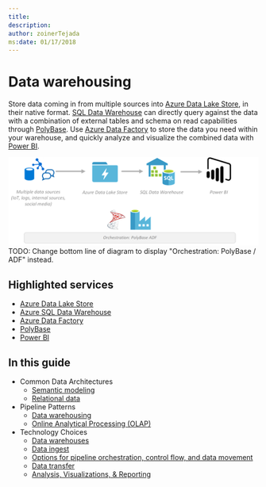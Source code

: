 ```yaml
---
title: 
description: 
author: zoinerTejada
ms:date: 01/17/2018
---
```


# Data warehousing

Store data coming in from multiple sources into [Azure Data Lake Store](/azure/data-lake-store/data-lake-store-overview), in their native format. [SQL Data Warehouse](/azure/sql-data-warehouse/sql-data-warehouse-overview-what-is) can directly query against the data with a combination of external tables and schema on read capabilities through [PolyBase](/sql/relational-databases/polybase/get-started-with-polybase). Use [Azure Data Factory](/azure/data-factory/) to store the data you need within your warehouse, and quickly analyze and visualize the combined data with [Power BI](/power-bi/).

![Data Warehousing](./images/implementation-example_data-warehousing.png) 
TODO: Change bottom line of diagram to display "Orchestration: PolyBase / ADF" instead.

## Highlighted services

* [Azure Data Lake Store](/azure/data-lake-store/data-lake-store-overview)
* [Azure SQL Data Warehouse](/azure/sql-data-warehouse/sql-data-warehouse-overview-what-is)
* [Azure Data Factory](/azure/data-factory/)
* [PolyBase](/sql/relational-databases/polybase/get-started-with-polybase)
* [Power BI](/power-bi/)

## In this guide

* Common Data Architectures
    * [Semantic modeling](../common-architectures/semantic-modeling.md)
    * [Relational data](../common-architectures/relational-data.md)
* Pipeline Patterns
    * [Data warehousing](../pipeline-patterns/data-warehousing.md)
    * [Online Analytical Processing (OLAP)](../pipeline-patterns/online-analytical-processing.md)
* Technology Choices
    * [Data warehouses](../technology-choices/data-warehouses.md)
    * [Data ingest](../technology-choices/data-ingest.md)
    * [Options for pipeline orchestration, control flow, and data movement](../technology-choices/pipeline-orchestration-data-movement.md)
    * [Data transfer](../technology-choices/data-transfer.md)
    * [Analysis, Visualizations, & Reporting](../technology-choices/analysis-visualizations-reporting.md)
